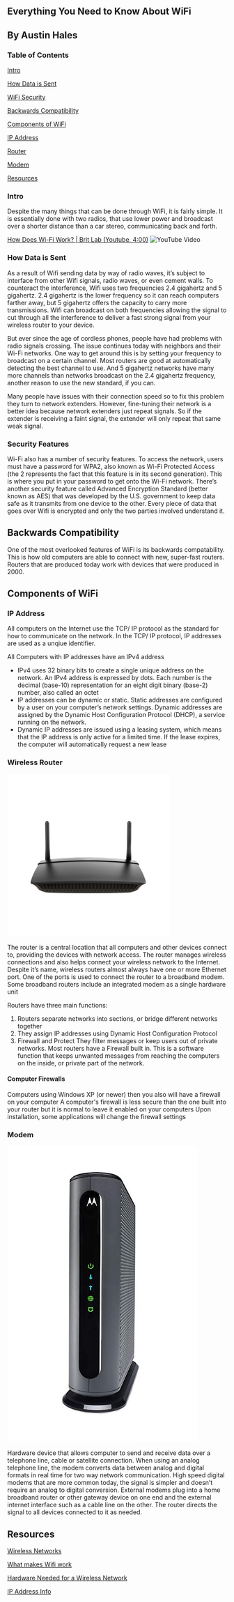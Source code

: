 ## Everything You Need to Know About WiFi
## By Austin Hales

### Table of Contents
[Intro](#intro-duction)

[How Data is Sent](#how-data-is-sent)

[WiFi Security](#wifi-security)

[Backwards Compatibility](#backwards-compatibility)

[Components of WiFi](#wifi-components)

[IP Address](#ip-address)

[Router](#wireless-router)

[Modem](#wireless-modem)

[Resources](#reference-list)


### <a name="intro-duction"></a> Intro
    
Despite the many things that can be done through WiFi, it is fairly simple. It is essentially done with two radios, that use lower power and broadcast over a shorter distance than a car stereo, communicating back and forth.

[How Does Wi-Fi Work? | Brit Lab (Youtube, 4:00)](https://www.youtube.com/watch?v=xmabFJUKMdg)
![YouTube Video](WifiVideo)


### <a name="how-data-is-sent"></a> How Data is Sent
As a result of Wifi sending data by way of radio waves, it’s subject to interface from other Wifi signals, radio waves, or even cement walls. To counteract the interference, Wifi uses two frequencies 2.4 gigahertz and 5 gigahertz. 2.4 gigahertz is the lower frequency so it can reach computers farther away, but 5 gigahertz offers the capacity to carry more transmissions. Wifi can broadcast on both frequencies allowing the signal to cut through all the interference to deliver a fast strong signal from your wireless router to your device. 

But ever since the age of cordless phones, people have had problems with radio signals crossing. The issue continues today with neighbors and their Wi-Fi networks. One way to get around this is by setting your frequency to broadcast on a certain channel. Most routers are good at automatically detecting the best channel to use. And 5 gigahertz networks have many more channels than networks broadcast on the 2.4 gigahertz frequency, another reason to use the new standard, if you can.

Many people have issues with their connection speed so to fix this problem they turn to network extenders. However, fine-tuning their network is a better idea because network extenders just repeat signals. So if the extender is receiving a faint signal, the extender will only repeat that same weak signal.

### <a name="wifi-security"></a> Security Features
Wi-Fi also has a number of security features. To access the network, users must have a password for WPA2, also known as Wi-Fi Protected Access (the 2 represents the fact that this feature is in its second generation). This is where you put in your password to get onto the Wi-Fi network. There’s another security feature called Advanced Encryption Standard (better known as AES) that was developed by the U.S. government to keep data safe as it transmits from one device to the other. Every piece of data that goes over Wifi is encrypted and only the two parties involved understand it.

## <a name="backwards-compatibility"></a> Backwards Compatibility
One of the most overlooked features of WiFi is its backwards compatability. This is how old computers are able to connect with new, super-fast routers. Routers that are produced today work with devices that were produced in 2000.

## <a name="wifi-components"></a>Components of WiFi

### <a name="ip-address"></a>IP Address
All computers on the Internet use the TCP/ IP protocol as the standard for how to communicate on the network. In the TCP/ IP protocol, IP addresses are used as a unqiue identifier.

All Computers with IP addresses have an IPv4 address
* IPv4 uses 32 binary bits to create a single unique address on the network. An IPv4 address is expressed by dots. Each number is the decimal (base-10) representation for an eight digit binary (base-2) number, also called an octet
* IP addresses can be dynamic or static. Static addresses are configured by a user on your computer’s network settings. Dynamic addresses are assigned by the Dynamic Host Configuration Protocol (DHCP), a service running on the network.
* Dynamic IP addresses are issued using a leasing system, which means that the IP address is only active for a limited time. If the lease expires, the computer will automatically request a new lease

### <a name="wireless-router"></a>Wireless Router

![Router](Router.jpeg)

The router is a central location that all computers and other devices connect to, providing the devices with network access. The router manages wireless connections and also helps connect your wireless network to the Internet. Despite it’s name, wireless routers almost always have one or more Ethernet port. One of the ports is used to connect the router to a broadband modem. Some broadband routers include an integrated modem as a single hardware unit

Routers have three main functions:
1. Routers separate networks into sections, or bridge different networks together
2. They assign IP addresses using Dynamic Host Configuration Protocol
3. Firewall and Protect
    They filter messages or keep users out of private networks. Most routers have a Firewall built in. This is a software function that keeps unwanted messages from reaching the computers on the inside, or private part of the network.
    
#### Computer Firewalls
Computers using Windows XP (or newer) then you also will have a firewall on your computer
A computer's firewall is less secure than the one built into your router but it is normal to leave it enabled on your computers
Upon installation, some applications will change the firewall settings

### <a name="wireless-modem"></a>Modem

![Modem](Modem.jpg)

Hardware device that allows computer to send and receive data over a telephone line, cable or satellite connection. When using an analog telephone line, the modem converts data between analog and digital formats in real time for two way network communication. High speed digital modems that are more common today, the signal is simpler and doesn’t require an analog to digital conversion. External modems plug into a home broadband router or other gateway device on one end and the external internet interface such as a cable line on the other. The router directs the signal to all devices connected to it as needed. 


## <a name="reference-list"></a>Resources

[Wireless Networks](https://computer.howstuffworks.com/wireless-network1.htm)

[What makes Wifi work](http://time.com/3834259/wifi-how-works/)

[Hardware Needed for a Wireless Network](https://www.dummies.com/computers/pcs/hardware-needed-for-a-wireless-network/)

[IP Address Info](https://computer.howstuffworks.com/internet/basics/what-is-an-ip-address.htm)


